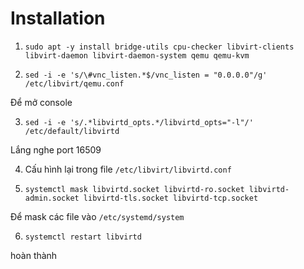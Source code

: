 # Installation

1. `sudo apt -y install bridge-utils cpu-checker libvirt-clients libvirt-daemon libvirt-daemon-system qemu qemu-kvm`

2. `sed -i -e 's/\#vnc_listen.*$/vnc_listen = "0.0.0.0"/g' /etc/libvirt/qemu.conf`

Để mở console

3. `sed -i -e 's/.*libvirtd_opts.*/libvirtd_opts="-l"/' /etc/default/libvirtd`

Lắng nghe port 16509

4. Cấu hình lại trong file `/etc/libvirt/libvirtd.conf`

5. `systemctl mask libvirtd.socket libvirtd-ro.socket libvirtd-admin.socket libvirtd-tls.socket libvirtd-tcp.socket`

Để mask các file vào `/etc/systemd/system`

6. `systemctl restart libvirtd` 

hoàn thành

